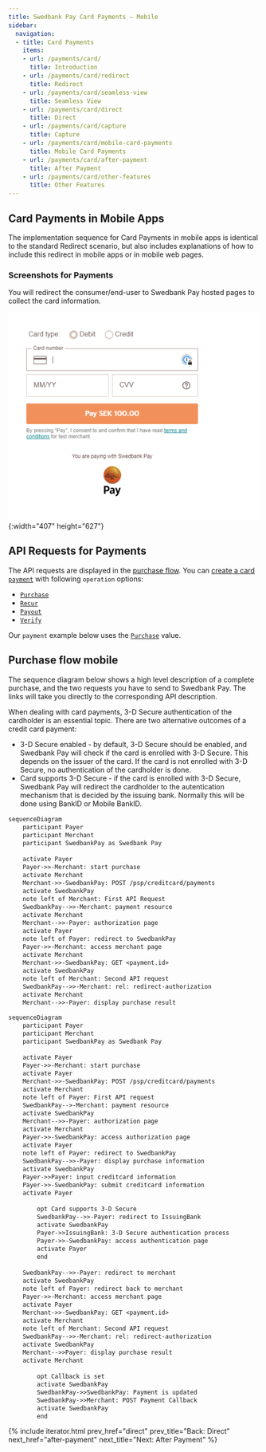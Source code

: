 ```yaml
---
title: Swedbank Pay Card Payments – Mobile
sidebar:
  navigation:
  - title: Card Payments
    items:
    - url: /payments/card/
      title: Introduction
    - url: /payments/card/redirect
      title: Redirect
    - url: /payments/card/seamless-view
      title: Seamless View
    - url: /payments/card/direct
      title: Direct
    - url: /payments/card/capture
      title: Capture
    - url: /payments/card/mobile-card-payments
      title: Mobile Card Payments
    - url: /payments/card/after-payment
      title: After Payment
    - url: /payments/card/other-features
      title: Other Features
---
```


## Card Payments in Mobile Apps

The implementation sequence for Card Payments in mobile apps
is identical to the standard
Redirect scenario, but also includes explanations of how to include this
redirect in mobile apps or in mobile web pages.

### Screenshots for Payments

You will redirect the consumer/end-user to Swedbank Pay hosted pages to collect
the card information.

![Merchant implemented redirect][redirect-image]{:width="407" height="627"}

## API Requests for Payments

The API requests are displayed in the [purchase flow][purchase].
You can [create a card `payment`][create-payment] with following `operation`
options:

*   [`Purchase`][purchase]
*   [`Recur`][recur]
*   [`Payout`][payout]
*   [`Verify`][verify]

Our `payment` example below uses the [`Purchase`][purchase] value.

## Purchase flow mobile

The sequence diagram below shows a high level description of a complete
purchase, and the two requests you have to send to Swedbank Pay. The links will
take you directly to the corresponding API description.

When dealing with card payments, 3-D Secure authentication of the
cardholder is an essential topic. There are two alternative outcomes of a credit
card payment:

*   3-D Secure enabled - by default, 3-D Secure should be enabled, and Swedbank
  Pay will check if the card is enrolled with 3-D Secure. This depends on the
  issuer of the card. If the card is not enrolled with 3-D Secure, no
  authentication of the cardholder is done.
*   Card supports 3-D Secure - if the card is enrolled with 3-D Secure, Swedbank
  Pay will redirect the cardholder to the autentication mechanism that is
  decided by the issuing bank. Normally this will be done using BankID or Mobile
  BankID.

```mermaid
sequenceDiagram
    participant Payer
    participant Merchant
    participant SwedbankPay as Swedbank Pay

    activate Payer
    Payer->>-Merchant: start purchase
    activate Merchant
    Merchant->>-SwedbankPay: POST /psp/creditcard/payments
    activate SwedbankPay
    note left of Merchant: First API Request
    SwedbankPay-->>-Merchant: payment resource
    activate Merchant
    Merchant-->>-Payer: authorization page
    activate Payer
    note left of Payer: redirect to SwedbankPay
    Payer->>-Merchant: access merchant page
    activate Merchant
    Merchant->>-SwedbankPay: GET <payment.id>
    activate SwedbankPay
    note left of Merchant: Second API request
    SwedbankPay-->>-Merchant: rel: redirect-authorization
    activate Merchant
    Merchant-->>-Payer: display purchase result
```

```mermaid
sequenceDiagram
    participant Payer
    participant Merchant
    participant SwedbankPay as Swedbank Pay

    activate Payer
    Payer->>-Merchant: start purchase
    activate Payer
    Merchant->>-SwedbankPay: POST /psp/creditcard/payments
    activate Merchant
    note left of Payer: First API request
    SwedbankPay-->-Merchant: payment resource
    activate SwedbankPay
    Merchant-->>-Payer: authorization page
    activate Merchant
    Payer->>-SwedbankPay: access authorization page
    activate Payer
    note left of Payer: redirect to SwedbankPay
    SwedbankPay-->>-Payer: display purchase information
    activate SwedbankPay
    Payer->>Payer: input creditcard information
    Payer->>-SwedbankPay: submit creditcard information
    activate Payer

        opt Card supports 3-D Secure
        SwedbankPay-->>-Payer: redirect to IssuingBank
        activate SwedbankPay
        Payer->>IssuingBank: 3-D Secure authentication process
        Payer->>-SwedbankPay: access authentication page
        activate Payer
        end

    SwedbankPay-->>-Payer: redirect to merchant
    activate SwedbankPay
    note left of Payer: redirect back to merchant
    Payer->>-Merchant: access merchant page
    activate Payer
    Merchant->>-SwedbankPay: GET <payment.id>
    activate Merchant
    note left of Merchant: Second API request
    SwedbankPay-->>-Merchant: rel: redirect-authorization
    activate SwedbankPay
    Merchant-->>Payer: display purchase result
    activate Merchant

        opt Callback is set
        activate SwedbankPay
        SwedbankPay->>SwedbankPay: Payment is updated
        SwedbankPay->>Merchant: POST Payment Callback
        activate SwedbankPay
        end
```

{% include iterator.html prev_href="direct" prev_title="Back: Direct"
next_href="after-payment" next_title="Next: After Payment" %}

[create-payment]: /payments/card/other-features#create-payment
[payout]: /payments/card/other-features#payout
[purchase]: /payments/card/other-features#purchase
[redirect-image]: /assets/img/checkout/disabled-payment-menu.png
[recur]: /payments/card/other-features#recur
[verify]: /payments/card/other-features#verify
